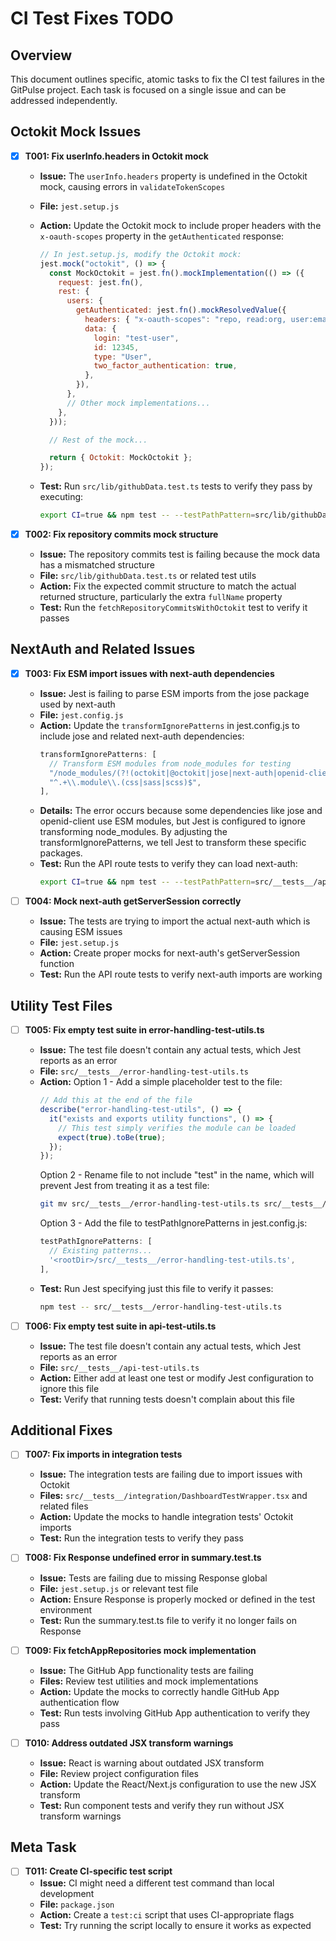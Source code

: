 # CI Test Fixes TODO

## Overview

This document outlines specific, atomic tasks to fix the CI test failures in the GitPulse project. Each task is focused on a single issue and can be addressed independently.

## Octokit Mock Issues

- [x] **T001: Fix userInfo.headers in Octokit mock**

  - **Issue:** The `userInfo.headers` property is undefined in the Octokit mock, causing errors in `validateTokenScopes`
  - **File:** `jest.setup.js`
  - **Action:** Update the Octokit mock to include proper headers with the `x-oauth-scopes` property in the `getAuthenticated` response:

    ```javascript
    // In jest.setup.js, modify the Octokit mock:
    jest.mock("octokit", () => {
      const MockOctokit = jest.fn().mockImplementation(() => ({
        request: jest.fn(),
        rest: {
          users: {
            getAuthenticated: jest.fn().mockResolvedValue({
              headers: { "x-oauth-scopes": "repo, read:org, user:email" },
              data: {
                login: "test-user",
                id: 12345,
                type: "User",
                two_factor_authentication: true,
              },
            }),
          },
          // Other mock implementations...
        },
      }));

      // Rest of the mock...

      return { Octokit: MockOctokit };
    });
    ```

  - **Test:** Run `src/lib/githubData.test.ts` tests to verify they pass by executing:
    ```bash
    export CI=true && npm test -- --testPathPattern=src/lib/githubData.test.ts
    ```

- [x] **T002: Fix repository commits mock structure**
  - **Issue:** The repository commits test is failing because the mock data has a mismatched structure
  - **File:** `src/lib/githubData.test.ts` or related test utils
  - **Action:** Fix the expected commit structure to match the actual returned structure, particularly the extra `fullName` property
  - **Test:** Run the `fetchRepositoryCommitsWithOctokit` test to verify it passes

## NextAuth and Related Issues

- [x] **T003: Fix ESM import issues with next-auth dependencies**

  - **Issue:** Jest is failing to parse ESM imports from the jose package used by next-auth
  - **File:** `jest.config.js`
  - **Action:** Update the `transformIgnorePatterns` in jest.config.js to include jose and related next-auth dependencies:
    ```javascript
    transformIgnorePatterns: [
      // Transform ESM modules from node_modules for testing
      "/node_modules/(?!(octokit|@octokit|jose|next-auth|openid-client)/)",
      "^.+\\.module\\.(css|sass|scss)$",
    ],
    ```
  - **Details:** The error occurs because some dependencies like jose and openid-client use ESM modules, but Jest is configured to ignore transforming node_modules. By adjusting the transformIgnorePatterns, we tell Jest to transform these specific packages.
  - **Test:** Run the API route tests to verify they can load next-auth:
    ```bash
    export CI=true && npm test -- --testPathPattern=src/__tests__/api/my-activity.test.ts
    ```

- [ ] **T004: Mock next-auth getServerSession correctly**
  - **Issue:** The tests are trying to import the actual next-auth which is causing ESM issues
  - **File:** `jest.setup.js`
  - **Action:** Create proper mocks for next-auth's getServerSession function
  - **Test:** Run the API route tests to verify next-auth imports are working

## Utility Test Files

- [ ] **T005: Fix empty test suite in error-handling-test-utils.ts**

  - **Issue:** The test file doesn't contain any actual tests, which Jest reports as an error
  - **File:** `src/__tests__/error-handling-test-utils.ts`
  - **Action:** Option 1 - Add a simple placeholder test to the file:
    ```javascript
    // Add this at the end of the file
    describe("error-handling-test-utils", () => {
      it("exists and exports utility functions", () => {
        // This test simply verifies the module can be loaded
        expect(true).toBe(true);
      });
    });
    ```
    Option 2 - Rename file to not include "test" in the name, which will prevent Jest from treating it as a test file:
    ```bash
    git mv src/__tests__/error-handling-test-utils.ts src/__tests__/error-handling-utils.ts
    ```
    Option 3 - Add the file to testPathIgnorePatterns in jest.config.js:
    ```javascript
    testPathIgnorePatterns: [
      // Existing patterns...
      '<rootDir>/src/__tests__/error-handling-test-utils.ts',
    ],
    ```
  - **Test:** Run Jest specifying just this file to verify it passes:
    ```bash
    npm test -- src/__tests__/error-handling-test-utils.ts
    ```

- [ ] **T006: Fix empty test suite in api-test-utils.ts**
  - **Issue:** The test file doesn't contain any actual tests, which Jest reports as an error
  - **File:** `src/__tests__/api-test-utils.ts`
  - **Action:** Either add at least one test or modify Jest configuration to ignore this file
  - **Test:** Verify that running tests doesn't complain about this file

## Additional Fixes

- [ ] **T007: Fix imports in integration tests**

  - **Issue:** The integration tests are failing due to import issues with Octokit
  - **Files:** `src/__tests__/integration/DashboardTestWrapper.tsx` and related files
  - **Action:** Update the mocks to handle integration tests' Octokit imports
  - **Test:** Run the integration tests to verify they pass

- [ ] **T008: Fix Response undefined error in summary.test.ts**

  - **Issue:** Tests are failing due to missing Response global
  - **File:** `jest.setup.js` or relevant test file
  - **Action:** Ensure Response is properly mocked or defined in the test environment
  - **Test:** Run the summary.test.ts file to verify it no longer fails on Response

- [ ] **T009: Fix fetchAppRepositories mock implementation**

  - **Issue:** The GitHub App functionality tests are failing
  - **Files:** Review test utilities and mock implementations
  - **Action:** Update the mocks to correctly handle GitHub App authentication flow
  - **Test:** Run tests involving GitHub App authentication to verify they pass

- [ ] **T010: Address outdated JSX transform warnings**
  - **Issue:** React is warning about outdated JSX transform
  - **File:** Review project configuration files
  - **Action:** Update the React/Next.js configuration to use the new JSX transform
  - **Test:** Run component tests and verify they run without JSX transform warnings

## Meta Task

- [ ] **T011: Create CI-specific test script**
  - **Issue:** CI might need a different test command than local development
  - **File:** `package.json`
  - **Action:** Create a `test:ci` script that uses CI-appropriate flags
  - **Test:** Try running the script locally to ensure it works as expected
